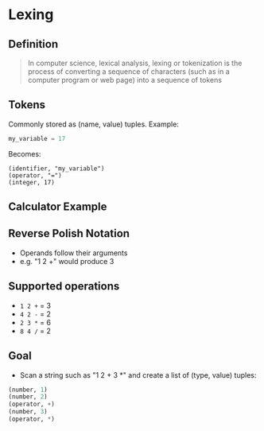 Lexing
======

Definition
----------

> In computer science, lexical analysis, lexing or tokenization is the process of converting a sequence of characters (such as in a computer program or web page) into a sequence of tokens 

Tokens
------

Commonly stored as (name, value) tuples. Example:

```python
my_variable = 17
```

Becomes:

```
(identifier, "my_variable")
(operator, "=")
(integer, 17)
```

Calculator Example
------------------

Reverse Polish Notation
-----------------------

- Operands follow their arguments
- e.g. "1 2 +" would produce 3

Supported operations
--------------------

- `1 2 +` = 3
- `4 2 -` = 2
- `2 3 *` = 6
- `8 4 /` = 2

Goal
----

- Scan a string such as "1 2 + 3 *" and create a list of (type, value) tuples:

```python
(number, 1)
(number, 2)
(operator, +)
(number, 3)
(operator, *)
```
